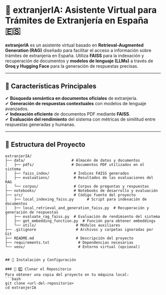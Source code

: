 # 📌 extranjerIA: Asistente Virtual para Trámites de Extranjería en España 🇪🇸

**extranjerIA** es un asistente virtual basado en **Retrieval-Augmented Generation (RAG)** diseñado para facilitar el acceso a información sobre trámites de extranjería en España. Utiliza **FAISS** para la indexación y recuperación de documentos y **modelos de lenguaje (LLMs)** a través de **Groq y Hugging Face** para la generación de respuestas precisas.

---

## 🚀 Características Principales
✔ **Búsqueda semántica en documentos oficiales** de extranjería.  
✔ **Generación de respuestas contextuales** con modelos de lenguaje avanzados.  
✔ **Indexación eficiente** de documentos PDF mediante **FAISS**.  
✔ **Evaluación del rendimiento** del sistema con métricas de similitud entre respuestas generadas y humanas.  

---

## 📁 Estructura del Proyecto

```plaintext
extranjerIA/
├── data/                     # Almacén de datos y documentos
│   ├── pdfs/                 # Documentos PDF utilizados en el sistema
│   ├── faiss_index/           # Índices FAISS generados
│   ├── evaluations/           # Resultados de las evaluaciones del RAG
│   └── corpus/                # Corpus de preguntas y respuestas
├── notebooks/                 # Notebooks de desarrollo y evaluación
├── src/                       # Código fuente del proyecto
│   ├── local_indexing_faiss.py      # Script para indexación de documentos
│   ├── local_retrieval_and_generation_faiss.py  # Recuperación y generación de respuestas
│   ├── evaluate_rag_faiss.py  # Evaluación de rendimiento del sistema
│   ├── get_embedding_function.py  # Función para obtener embeddings
│   └── utils/                  # Módulos auxiliares
├── .gitignore                  # Archivos y carpetas ignoradas por Git
├── README.md                   # Descripción del proyecto
├── requirements.txt             # Dependencias necesarias
└── venv/                        # Entorno virtual (opcional)


## 📌 Instalación y Configuración

### 🔹 1️⃣ Clonar el Repositorio
Para obtener una copia del proyecto en tu máquina local:
```bash
git clone <url-del-repositorio>
cd extranjerIA
